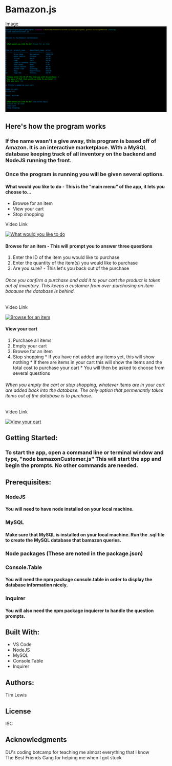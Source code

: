 # Bamazon.js

Image
![alt text](./images/bamazon.png "bamazonCustomer.js")

## Here's how the program works
### If the name wasn't a give away, this program is based off of Amazon.  It is an interactive marketplace.  With a MySQL database keeping track of all inventory on the backend and NodeJS running the front.  

### Once the program is running you will be given several options.

#### What would you like to do - This is the "main menu" of the app, it lets you choose to...
 * Browse for an item
 * View your cart
 * Stop shopping


Video Link

<a href="http://www.youtube.com/watch?feature=player_embedded&v=#########" target="_blank"><img src="./images/whatnext.png" alt="What would you like to do" width="700" height="400"/></a>


#### Browse for an item - This will prompt you to answer three questions
 1. Enter the ID of the item you would like to purchase
 2. Enter the quantity of the item(s) you would like to purchase
 3. Are you sure? - This let's you back out of the purchase
###### Once you confirm a purchase and add it to your cart the product is taken out of inventory.  This keeps a customer from over-purchasing an item bacause the database is behind.


Video Link

<a href="http://www.youtube.com/watch?feature=player_embedded&v=#########" target="_blank"><img src="./images/browse.png" alt="Browse for an item" width="700" height="400"/></a>


#### View your cart
   1. Purchase all items
   2. Empty your cart
   3. Browse for an item
   4. Stop shopping
    * If you have not added any items yet, this will show nothing
    * If there are items in your cart this will show the items and the total cost to purchase your cart
    * You will then be asked to choose from several questions
   
###### When you empty the cart or stop shopping, whatever items are in your cart are added back into the database.  The only option that permenantly takes items out of the database is to purchase.


Video Link

<a href="http://www.youtube.com/watch?feature=player_embedded&v=#########" target="_blank"><img src="./images/cart.png" alt="View your cart" width="700" height="400"/></a>


## Getting Started: 
### To start the app, open a command line or terminal window and type, "node bamazonCustomer.js"  This will start the app and begin the prompts.  No other commands are needed.

## Prerequisites: 
### NodeJS
#### You will need to have node installed on your local machine.

### MySQL
#### Make sure that MySQL is installed on your local machine.  Run the .sql file to create the MySQL database that bamazon queries. 


### Node packages (These are noted in the package.json)
### Console.Table
#### You will need the npm package console.table in order to display the database information nicely.

### Inquirer
#### You will also need the npm package inquierer to handle the question prompts.

## Built With: 
* VS Code
* NodeJS
* MySQL
* Console.Table
* Inquirer

## Authors: 
Tim Lewis

## License
ISC

## Acknowledgments
DU's coding botcamp for teaching me almost everything that I know<br>
The Best Friends Gang for helping me when I got stuck
